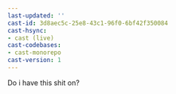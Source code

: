 ```yaml
---
last-updated: ''
cast-id: 3d8aec5c-25e8-43c1-96f0-6bf42f350084
cast-hsync:
- cast (live)
cast-codebases:
- cast-monorepo
cast-version: 1
---
```

Do i have this shit on?